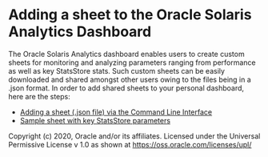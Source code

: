 # Adding a sheet to the Oracle Solaris Analytics Dashboard 

The Oracle Solaris Analytics dashboard enables users to create custom sheets for monitoring and analyzing parameters ranging from performance as well as key StatsStore stats. Such custom sheets can be easily downloaded and shared amongst other users owing to the files being in a .json format. In order to add shared sheets to your personal dashboard, here are the steps:

- [Adding a sheet (.json file) via the Command Line Interface](https://alm.oraclecorp.com/sandbox/#projects/oraclesolaris-contrib/scm/solarisdiscover.git/blob/StatsStore/Sharing%20sheets/add-shared-sheet.md?revision=master)
- [Sample sheet with key StatsStore parameters](https://alm.oraclecorp.com/sandbox/#projects/oraclesolaris-contrib/scm/solarisdiscover.git/blob/StatsStore/Sharing%20sheets/solaris-contrib.json?revision=master)







Copyright (c) 2020, Oracle and/or its affiliates.
 Licensed under the Universal Permissive License v 1.0 as shown at https://oss.oracle.com/licenses/upl/